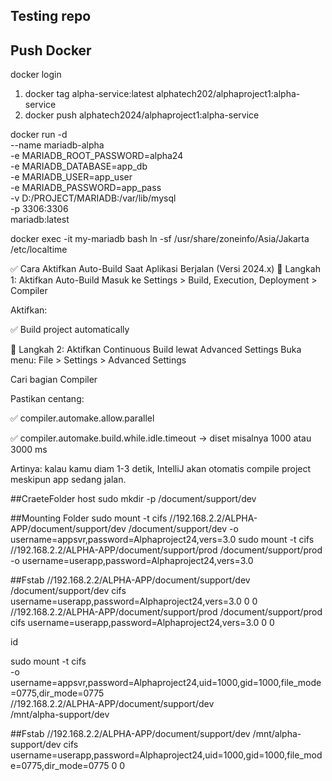 ## Testing repo
## Push Docker
docker login 

1. docker tag alpha-service:latest alphatech202/alphaproject1:alpha-service
2. docker push alphatech2024/alphaproject1:alpha-service

docker run -d \
--name mariadb-alpha \
-e MARIADB_ROOT_PASSWORD=alpha24 \
-e MARIADB_DATABASE=app_db \
-e MARIADB_USER=app_user \
-e MARIADB_PASSWORD=app_pass \
-v D:/PROJECT/MARIADB:/var/lib/mysql \
-p 3306:3306 \
mariadb:latest

docker exec -it my-mariadb bash
ln -sf /usr/share/zoneinfo/Asia/Jakarta /etc/localtime


✅ Cara Aktifkan Auto-Build Saat Aplikasi Berjalan (Versi 2024.x)
🔹 Langkah 1: Aktifkan Auto-Build
Masuk ke Settings > Build, Execution, Deployment > Compiler

Aktifkan:

✅ Build project automatically

🔹 Langkah 2: Aktifkan Continuous Build lewat Advanced Settings
Buka menu: File > Settings > Advanced Settings

Cari bagian Compiler

Pastikan centang:

✅ compiler.automake.allow.parallel

✅ compiler.automake.build.while.idle.timeout → diset misalnya 1000 atau 3000 ms

Artinya: kalau kamu diam 1-3 detik, IntelliJ akan otomatis compile project meskipun app sedang jalan.

##CraeteFolder host
sudo mkdir -p /document/support/dev

##Mounting Folder
sudo mount -t cifs //192.168.2.2/ALPHA-APP/document/support/dev  /document/support/dev -o username=appsvr,password=Alphaproject24,vers=3.0
sudo mount -t cifs //192.168.2.2/ALPHA-APP/document/support/prod  /document/support/prod -o username=userapp,password=Alphaproject24,vers=3.0

##Fstab
//192.168.2.2/ALPHA-APP/document/support/dev /document/support/dev cifs username=userapp,password=Alphaproject24,vers=3.0 0 0
//192.168.2.2/ALPHA-APP/document/support/prod /document/support/prod cifs username=userapp,password=Alphaproject24,vers=3.0 0 0

id


sudo mount -t cifs \
-o username=appsvr,password=Alphaproject24,uid=1000,gid=1000,file_mode=0775,dir_mode=0775 \
//192.168.2.2/ALPHA-APP/document/support/dev \
/mnt/alpha-support/dev

##Fstab
//192.168.2.2/ALPHA-APP/document/support/dev  /mnt/alpha-support/dev  cifs  username=userapp,password=Alphaproject24,uid=1000,gid=1000,file_mode=0775,dir_mode=0775  0  0